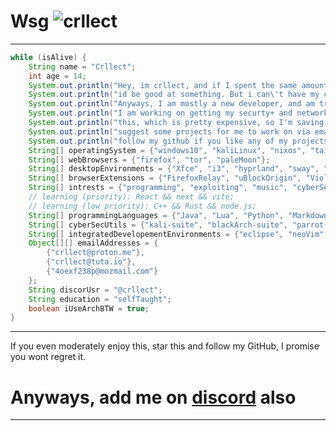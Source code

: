 # **__Wsg__**  <img src="https://komarev.com/ghpvc/?username=crllect&color=e70052&style=for-the-badge&label=Bugs+In+My+Code" alt="crllect" />
---
<!-- used colors: 24410c, e70052, 25252a, 141414, ce244c -->
```java
while (isAlive) {
	String name = "Crllect";
	int age = 14;
	System.out.println("Hey, im crllect, and if I spent the same amount of time debugging as i did procrastinating,");
	System.out.println("id be good at something. But i can\'t have my cake and eat it too.");
	System.out.println("Anyways, I am mostly a new developer, and am trying to improve anyway I can.");
	System.out.println("I am working on getting my securty+ and network+ certificates as of writing");
	System.out.println("this, which is pretty expensive, so I'm saving up to pay for that. Also please");
	System.out.println("suggest some projects for me to work on via email or my discord. Also,");
	System.out.println("follow my github if you like any of my projects ;3");
	String[] operatingSystem = {"windows10", "kaliLinux", "nixos", "tails", "manjaro", "pureArch", "endeavourOS", "blackArch"}; // ive also used gentoo, but I dont think ive used it enough to be on this list
	String[] webBrowsers = {"firefox", "tor", "paleMoon"};
	String[] desktopEnvironments = {"Xfce", "i3", "hyprland", "sway", "awesome"}  // sway && awesome are both technically window managers, but idrk
	String[] browserExtensions = {"FirefoxRelay", "uBlockOrigin", "Violentmonkey", "NoScript"};
	String[] intrests = {"programming", "exploiting", "music", "cyberSecurity", "3Dart", "FOSS"};
	// learning (priority): React && next && vite;
	// learning (low priority): C++ && Rust && node.js;
	String[] programmingLanguages = {"Java", "Lua", "Python", "Markdown", "html", "scss", "typescript", "css", "javascript", "bash"}; // Though I know bash and js, and can write some simple scripts. Im no bash nor js wizard. lowk tryna improve on that
	String[] cyberSecUtils = {"kali-suite", "blackArch-suite", "parrot-suite", "metasploit-framework"}; // even though the metasploit framework is of a different catagory. its so ridiculously big, that i think it warrents a spot.
	String[] integratedDevelopementEnvironments = {"eclipse", "neoVim", "VSCodium", "pyCharm", "intelliJ"}; // intelliJ under student teir. So I wont have in a couple of years :c
	Object[][] emailAddresses = {
		{"crllect@proton.me"},
		{"crllect@tuta.io"},
		{"4oexf238p@mozmail.com"}
	};
	String discorUsr = "@crllect";
	String education = "selfTaught";
	boolean iUseArchBTW = true;
}
```
---
If you even moderately enjoy this, star this and follow my GitHub, I promise you wont regret it. 
# Anyways, add me on [discord](https://discord.com/users/713488984596021291) also 
---

